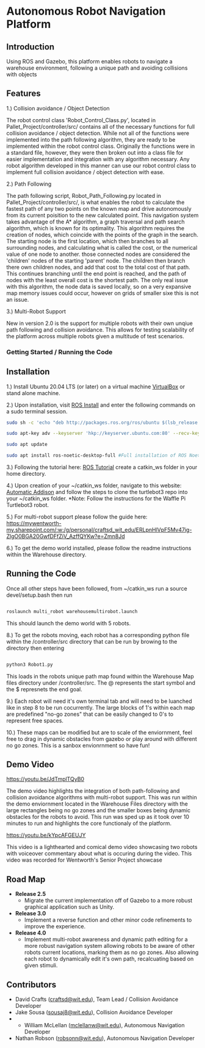 # Autonomous Robot Navigation Platform

## Introduction 

Using ROS and Gazebo, this platform enables robots to navigate a warehouse environment, following a unique path and avoiding collisions with objects

## Features
1.) Collision avoidance / Object Detection

The robot control class 'Robot_Control_Class.py', located in Pallet_Project/controller/src/ contains all of the necessary functions for full collision avoidance / object detection. While not all of the functions were implemented into the path following algorithm, they are ready to be implemented within the robot control class. Originally the functions were in a standard file, however, they were then broken out into a class file for easier implementation and integration with any algorithm necessary. Any robot algorithm developed in this manner can use our robot control class to implement full collision avoidance / object detection with ease. 

2.) Path Following

The path following script, Robot_Path_Following.py located in Pallet_Project/controller/src/, is what enables the robot to calculate the fastest path of any two points on the known map and drive autonomously from its current poisition to the new calculated point. This navigation system takes advantage of the A* algorithm, a graph traversal and path search algorithm, which is known for its optimality. This algorithm requires the creation of nodes, which coincide with the points of the graph in the search. The starting node is the first location, which then branches to all surrounding nodes, and calculating what is called the cost, or the numerical value of one node to another. those connected nodes are considered the 'children' nodes of the starting 'parent' node. The children then branch there own children nodes, and add that cost to the total cost of that path. This continues branching until the end point is reached, and the path of nodes with the least overall cost is the shortest path. The only real issue with this algorithm, the node data is saved locally, so on a very expansive map memory issues could occur, however on grids of smaller sixe this is not an issue.

3.) Multi-Robot Support

New in version 2.0 is the support for multiple robots with their own unqiue path following and collision avoidance. This allows for testing scalability of the platform across multiple robots given a multitude of test scenarios. 

### Getting Started / Running the Code

## Installation

1.) Install Ubuntu 20.04 LTS (or later) on a virtual machine [VirtualBox](https://www.virtualbox.org/) or stand alone machine.

2.) Upon installation, visit [ROS Install](http://wiki.ros.org/Installation/Ubuntu) and enter the following commands on a sudo terminal session. 

```bash
sudo sh -c 'echo "deb http://packages.ros.org/ros/ubuntu $(lsb_release -sc) main" > /etc/apt/sources.list.d/ros-latest.list'

sudo apt-key adv --keyserver 'hkp://keyserver.ubuntu.com:80' --recv-key C1CF6E31E6BADE8868B172B4F42ED6FBAB17C654

sudo apt update

sudo apt install ros-noetic-desktop-full #Full installation of ROS Noetic / Gazebo
```
3.) Following the tutorial here: [ROS Tutorial](http://wiki.ros.org/catkin/Tutorials/create_a_workspace) create a catkin_ws folder in your home directory.

4.) Upon creation of your ~/catkin_ws folder, navigate to this website: [Automatic Addison](https://automaticaddison.com/how-to-launch-the-turtlebot3-simulation-with-ros/) and follow the steps to clone the turtlebot3 repo into your ~/catkin_ws folder. *Note: Follow the instructions for the Waffle Pi Turtlebot3 robot.

5.) For multi-robot support please follow the guide here: https://mywentworth-my.sharepoint.com/:w:/g/personal/craftsd_wit_edu/ERLpnHlVpF5Mv47ig-ZlgO0BGA20GwfDFfZiV_AzffQYKw?e=Zmn8Jd

6.) To get the demo world installed, please follow the readme instructions within the Warehouse directory.

## Running the Code

Once all other steps have been followed, from ~/catkin_ws run a source devel/setup.bash then run 

```bash

roslaunch multi_robot warehousemultirobot.launch

```

This should launch the demo world with 5 robots.

8.) To get the robots moving, each robot has a corresponding python file within the /controller/src directory that can be run by browing to the directory then entering 

```bash

python3 Robot1.py

```

This loads in the robots unique path map found within the Warehouse Map files directory under /controller/src. The @ represents the start symbol and the $ represnets the end goal.

9.) Each robot will need it's own terminal tab and will need to be luanched like in step 8 to be run cocurrently. The large blocks of 1's within each map are predefined "no-go zones" that can be easily changed to 0's to represent free spaces.

10.) These maps can be modified but are to scale of the enviornment, feel free to drag in dynamic obstacles from gazebo or play around with different no go zones. This is a sanbox envionrnment so have fun!

## Demo Video

https://youtu.be/JdTmplTQyB0

The demo video highlights the integration of both path-following and collision avoidance algorithms with multi-robot support. This was run within the demo enviornment located in the Warehouse Files directory with the large rectangles being no go zones and the smaller boxes being dynamic obstacles for the robots to avoid. This run was sped up as it took over 10 minutes to run and highlights the core functionaly of the platform.

https://youtu.be/kYpcAFGEUJY

This video is a lighthearted and comical demo video showcasing two robots with voiceover commentary about what is occuring during the video. This video was recorded for Wentworth's Senior Project showcase

## Road Map
* **Release 2.5** 
    * Migrate the current implementation off of Gazebo to a more robust graphical application such as Unity.
* **Release 3.0**
    * Implement a reverse function and other minor code refinements to improve the experience.
* **Release 4.0**
    * Implement multi-robot awareness and dynamic path editing for a more robust navigation system allowing robots to be aware of other robots current locations, marking them as no go zones. Also allowing each robot to dynamically edit it's own path, recalcuating based on given stimuli. 

## Contributors

- David Crafts (craftsd@wit.edu), Team Lead / Collision Avoidance Developer
- Jake Sousa (sousaj8@wit.edu), Collision Avoidance Developer
- - William McLellan (mclellanw@wit.edu), Autonomous Navigation Developer
- Nathan Robson (robsonn@wit.edu), Autonomous Navigation Developer

